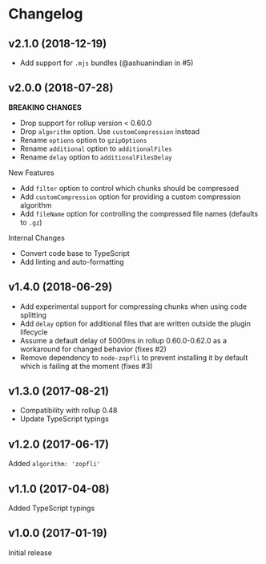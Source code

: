 # Changelog

## v2.1.0 (2018-12-19)

-   Add support for `.mjs` bundles (@ashuanindian in #5)

## v2.0.0 (2018-07-28)

**BREAKING CHANGES**

-   Drop support for rollup version < 0.60.0
-   Drop `algorithm` option. Use `customCompression` instead
-   Rename `options` option to `gzipOptions`
-   Rename `additional` option to `additionalFiles`
-   Rename `delay` option to `additionalFilesDelay`

New Features

-   Add `filter` option to control which chunks should be compressed
-   Add `customCompression` option for providing a custom compression algorithm
-   Add `fileName` option for controlling the compressed file names (defaults to `.gz`)

Internal Changes

-   Convert code base to TypeScript
-   Add linting and auto-formatting

## v1.4.0 (2018-06-29)

-   Add experimental support for compressing chunks when using code splitting
-   Add `delay` option for additional files that are written outside the plugin lifecycle
-   Assume a default delay of 5000ms in rollup 0.60.0-0.62.0 as a workaround for changed behavior (fixes #2)
-   Remove dependency to `node-zopfli` to prevent installing it by default which is failing at the moment (fixes #3)

## v1.3.0 (2017-08-21)

-   Compatibility with rollup 0.48
-   Update TypeScript typings

## v1.2.0 (2017-06-17)

Added `algorithm: 'zopfli'`

## v1.1.0 (2017-04-08)

Added TypeScript typings

## v1.0.0 (2017-01-19)

Initial release
